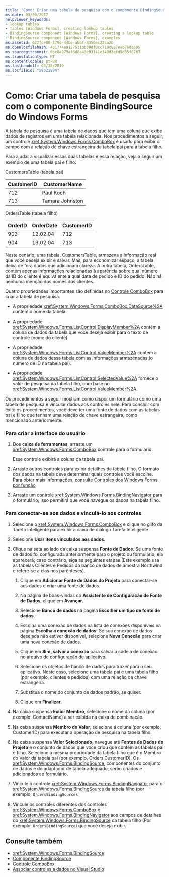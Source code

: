 ```yaml
---
title: 'Como: Criar uma tabela de pesquisa com o componente BindingSource do Windows Forms'
ms.date: 03/30/2017
helpviewer_keywords:
- lookup tables
- tables [Windows Forms], creating lookup tables
- BindingSource component [Windows Forms], creating a lookup table
- BindingSource component [Windows Forms], examples
ms.assetid: 622fce80-879d-44be-abbf-8350ec22ca2b
ms.openlocfilehash: 481774e9127531bb38df0cc71ac8e7eab76da695
ms.sourcegitcommit: 0be8a279af6d8a43e03141e349d3efd5d35f8767
ms.translationtype: HT
ms.contentlocale: pt-BR
ms.lasthandoff: 04/18/2019
ms.locfileid: "59321894"
---
```

# <a name="how-to-create-a-lookup-table-with-the-windows-forms-bindingsource-component"></a>Como: Criar uma tabela de pesquisa com o componente BindingSource do Windows Forms
A tabela de pesquisa é uma tabela de dados que tem uma coluna que exibe dados de registros em uma tabela relacionada. Nos procedimentos a seguir, um controle <xref:System.Windows.Forms.ComboBox> é usado para exibir o campo com a relação de chave estrangeira da tabela pai para a tabela filho.  
  
 Para ajudar a visualizar essas duas tabelas e essa relação, veja a seguir um exemplo de uma tabela pai e filho:  
  
 CustomersTable (tabela pai)  
  
|CustomerID|CustomerName|  
|----------------|------------------|  
|712|Paul Koch|  
|713|Tamara Johnston|  
  
 OrdersTable (tabela filho)  
  
|OrderID|OrderDate|CustomerID|  
|-------------|---------------|----------------|  
|903|12.02.04|712|  
|904|13.02.04|713|  
  
 Neste cenário, uma tabela, CustomersTable, armazena a informação real que você deseja exibir e salvar. Mas, para economizar espaço, a tabela deixa de fora dados que adicionam clareza. A outra tabela, OrdersTable, contém apenas informações relacionadas à aparência sobre qual número da ID do cliente é equivalente a qual data de pedido e ID do pedido. Não há nenhuma menção dos nomes dos clientes.  
  
 Quatro propriedades importantes são definidas no [Controle ComboBox](combobox-control-windows-forms.md) para criar a tabela de pesquisa.  
  
-   A propriedade <xref:System.Windows.Forms.ComboBox.DataSource%2A> contém o nome da tabela.  
  
-   A propriedade <xref:System.Windows.Forms.ListControl.DisplayMember%2A> contém a coluna de dados da tabela que você deseja exibir para o texto de controle (nome do cliente).  
  
-   A propriedade <xref:System.Windows.Forms.ListControl.ValueMember%2A> contém a coluna de dados dessa tabela com as informações armazenadas (o número de ID na tabela pai).  
  
-   A propriedade <xref:System.Windows.Forms.ListControl.SelectedValue%2A> fornece o valor de pesquisa da tabela filho, com base no <xref:System.Windows.Forms.ListControl.ValueMember%2A>.  
  
 Os procedimentos a seguir mostram como dispor um formulário como uma tabela de pesquisa e vincular dados aos controles nele. Para concluir com êxito os procedimentos, você deve ter uma fonte de dados com as tabelas pai e filho que tenham uma relação de chave estrangeira, como mencionado anteriormente.  
  
### <a name="to-create-the-user-interface"></a>Para criar a interface do usuário  
  
1. Dos **caixa de ferramentas**, arraste um <xref:System.Windows.Forms.ComboBox> controle para o formulário.  
  
     Esse controle exibirá a coluna da tabela pai.  
  
2. Arraste outros controles para exibir detalhes da tabela filho. O formato dos dados na tabela deve determinar quais controles você escolhe. Para obter mais informações, consulte [Controles dos Windows Forms por função](windows-forms-controls-by-function.md).  
  
3. Arraste um controle <xref:System.Windows.Forms.BindingNavigator> para o formulário; isso permitirá que você navegue os dados na tabela filho.  
  
### <a name="to-connect-to-the-data-and-bind-it-to-controls"></a>Para conectar-se aos dados e vinculá-lo aos controles  
  
1. Selecione o <xref:System.Windows.Forms.ComboBox> e clique no glifo da Tarefa Inteligente para exibir a caixa de diálogo Tarefa Inteligente.  
  
2. Selecione **Usar itens vinculados aos dados**.  
  
3. Clique na seta ao lado da caixa suspensa **Fonte de Dados**. Se uma fonte de dados foi configurada anteriormente para o projeto ou formulário, ela aparecerá; caso contrário, siga as seguintes etapas (Este exemplo usa as tabelas Clientes e Pedidos do banco de dados de amostra Northwind e refere-se a elas nos parênteses).  
  
    1.  Clique em **Adicionar Fonte de Dados do Projeto** para conectar-se aos dados e criar uma fonte de dados.  
  
    2.  Na página de boas-vindas do **Assistente de Configuração de Fonte de Dados**, clique em **Avançar**.  
  
    3.  Selecione **Banco de dados** na página **Escolher um tipo de fonte de dados**.  
  
    4.  Escolha uma conexão de dados na lista de conexões disponíveis na página **Escolha a conexão de dados**. Se sua conexão de dados desejada não estiver disponível, selecione **Nova Conexão** para criar uma nova conexão de dados.  
  
    5.  Clique em **Sim, salvar a conexão** para salvar a cadeia de conexão no arquivo de configuração de aplicativo.  
  
    6.  Selecione os objetos de banco de dados para trazer para o seu aplicativo. Neste caso, selecione uma tabela pai e uma tabela filho (por exemplo, clientes e pedidos) com uma relação de chave estrangeira.  
  
    7.  Substitua o nome do conjunto de dados padrão, se quiser.  
  
    8.  Clique em **Finalizar**.  
  
4. Na caixa suspensa **Exibir Membro**, selecione o nome da coluna (por exemplo, ContactName) a ser exibida na caixa de combinação.  
  
5. Na caixa suspensa **Membro do Valor**, selecione a coluna (por exemplo, CustomerID) para executar a operação de pesquisa na tabela filho.  
  
6. Na caixa suspensa **Valor Selecionado**, navegue até **Fontes de Dados do Projeto** e o conjunto de dados que você criou que contém as tabelas pai e filho. Selecione a mesma propriedade da tabela filho que é o Membro do Valor da tabela pai (por exemplo, Orders.CustomerID). Os <xref:System.Windows.Forms.BindingSource>, componentes do conjunto de dados e do adaptador de tabela adequado, serão criados e adicionados ao formulário.  
  
7. Vincule o controle <xref:System.Windows.Forms.BindingNavigator> para o <xref:System.Windows.Forms.BindingSource> da tabela filho (por exemplo, `OrdersBindingSource`).  
  
8. Vincule os controles diferentes dos controles <xref:System.Windows.Forms.ComboBox> e <xref:System.Windows.Forms.BindingNavigator> aos campos de detalhes do <xref:System.Windows.Forms.BindingSource> da tabela filho (Por exemplo, `OrdersBindingSource`) que você deseja exibir.  
  
## <a name="see-also"></a>Consulte também

- <xref:System.Windows.Forms.BindingSource>
- [Componente BindingSource](bindingsource-component.md)
- [Controle ComboBox](combobox-control-windows-forms.md)
- [Associar controles a dados no Visual Studio](/visualstudio/data-tools/bind-controls-to-data-in-visual-studio)
